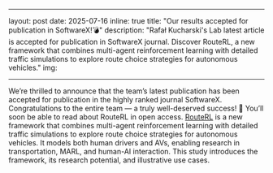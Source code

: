 
---
layout: post
date: 2025-07-16
inline: true
title: "Our results accepted for publication in SoftwareX!💣"
description: "Rafał Kucharski's Lab latest article is accepted for publication in SoftwareX journal. Discover RouteRL, a new framework that combines multi-agent reinforcement learning with detailed traffic simulations to explore route choice strategies for autonomous vehicles."
img: 
      
---
We’re thrilled to announce that the team’s latest publication has been accepted for publication in the highly ranked journal SoftwareX. Congratulations to the entire team — a truly well-deserved success! 👏
You’ll soon be able to read about RouteRL in open access. [RouteRL](https://arxiv.org/abs/2502.20065) is a new framework that combines multi-agent reinforcement learning with detailed traffic simulations to explore route choice strategies for autonomous vehicles. It models both human drivers and AVs, enabling research in transportation, MARL, and human-AI interaction. This study introduces the framework, its research potential, and illustrative use cases.


